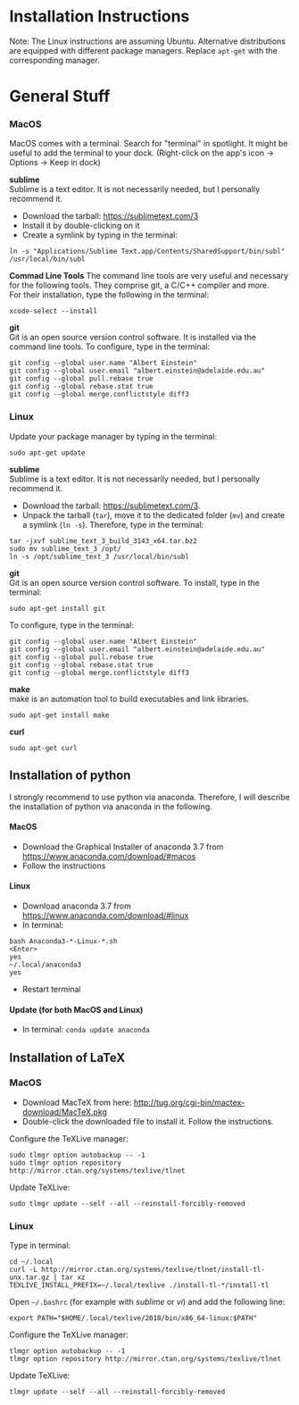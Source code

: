 # Installation Instructions

Note: The Linux instructions are assuming Ubuntu. 
Alternative distributions are equipped with different package managers.
Replace `apt-get` with the corresponding manager.

# General Stuff

### MacOS
MacOS comes with a terminal. 
Search for "terminal" in spotlight. 
It might be useful to add the terminal to your dock.
(Right-click on the app's icon -> Options -> Keep in dock)

__sublime__  
Sublime is a text editor.
It is not necessarily needed, but I personally recommend it.   
* Download the tarball: https://sublimetext.com/3
* Install it by double-clicking on it
* Create a symlink by typing in the terminal:
```
ln -s "Applications/Sublime Text.app/Contents/SharedSupport/bin/subl" /usr/local/bin/subl
```

__Commad Line Tools__ 
The command line tools are very useful and necessary for the following tools. 
They comprise git, a C/C++ compiler and more.  
For their installation, type the following in the terminal:
```
xcode-select --install
```

__git__  
Git is an open source version control software.
It is installed via the command line tools.
To configure, type in the terminal:
```
git config --global user.name "Albert Einstein"
git config --global user.email "albert.einstein@adelaide.edu.au"
git config --global pull.rebase true
git config --global rebase.stat true
git config --global merge.conflictstyle diff3
```


### Linux

Update your package manager by typing in the terminal:
```
sudo apt-get update
```

__sublime__  
Sublime is a text editor.
It is not necessarily needed, but I personally recommend it.   
* Download the tarball: https://sublimetext.com/3. 
* Unpack the tarball (`tar`), move it to the dedicated folder (`mv`) and create a symlink (`ln -s`). 
Therefore, type in the terminal:
```
tar -jxvf sublime_text_3_build_3143_x64.tar.bz2
sudo mv sublime_text_3 /opt/
ln -s /opt/sublime_text_3 /usr/local/bin/subl
```

__git__  
Git is an open source version control software.
To install, type in the terminal:
```
sudo apt-get install git
```
To configure, type in the terminal:
```
git config --global user.name "Albert Einstein"
git config --global user.email "albert.einstein@adelaide.edu.au"
git config --global pull.rebase true
git config --global rebase.stat true
git config --global merge.conflictstyle diff3
```

__make__  
make is an automation tool to build executables and link libraries.
```
sudo apt-get install make
```

__curl__  
```
sudo apt-get curl
```


## Installation of python
I strongly recommend to use python via anaconda. Therefore, I will describe the installation of python via anaconda in the following.

#### MacOS
-	Download the Graphical Installer of anaconda 3.7 from https://www.anaconda.com/download/#macos
-	Follow the instructions

#### Linux
-	Download anaconda 3.7 from https://www.anaconda.com/download/#linux
-	In terminal:

```
bash Anaconda3-*-Linux-*.sh
<Enter>
yes
~/.local/anaconda3
yes
```
-	Restart terminal

#### Update (for both MacOS and Linux)
-	In terminal:
`conda update anaconda`
 

## Installation of LaTeX

### MacOS

* Download MacTeX from here: http://tug.org/cgi-bin/mactex-download/MacTeX.pkg
* Double-click the downloaded file to install it. Follow the instructions.

Configure the TeXLive manager:
```
sudo tlmgr option autobackup -- -1
sudo tlmgr option repository http://mirror.ctan.org/systems/texlive/tlnet
```

Update TeXLive:
```
sudo tlmgr update --self --all --reinstall-forcibly-removed
```

### Linux

Type in terminal:
```
cd ~/.local
curl -L http://mirror.ctan.org/systems/texlive/tlnet/install-tl-unx.tar.gz | tar xz
TEXLIVE_INSTALL_PREFIX=~/.local/texlive ./install-tl-*/install-tl
```

Open `~/.bashrc` (for example with _sublime_ or _vi_) and add the following line:
```
export PATH="$HOME/.local/texlive/2018/bin/x86_64-linux:$PATH"
```

Configure the TeXLive manager:
```
tlmgr option autobackup -- -1
tlmgr option repository http://mirror.ctan.org/systems/texlive/tlnet
```

Update TeXLive:
```
tlmgr update --self --all --reinstall-forcibly-removed
```
